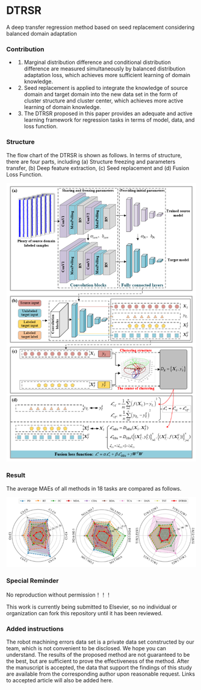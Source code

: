 # DTRSR
A deep transfer regression method based on seed replacement considering balanced domain adaptation

### Contribution
- 1. Marginal distribution difference and conditional distribution difference are measured simultaneously by balanced distribution adaptation loss, which achieves more sufficient learning of domain knowledge.
- 2. Seed replacement is applied to integrate the knowledge of source domain and target domain into the new data set in the form of cluster structure and cluster center, which achieves more active learning of domain knowledge.
- 3. The DTRSR proposed in this paper provides an adequate and active learning framework for regression tasks in terms of model, data, and loss function.

### Structure
The flow chart of the DTRSR is shown as follows. In terms of structure, there are four parts, including (a) Structure freezing and parameters transfer, (b) Deep feature extraction, (c) Seed replacement and (d) Fusion Loss Function. 
<div align=center>
<img src=https://github.com/ZhangTeng-Hust/DTRSR/blob/main/IMG/DTRSR.png>
</div>

### Result
The average MAEs of all methods in 18 tasks are compared as follows.
<div align=center>
<img src=https://github.com/ZhangTeng-Hust/DTRSR/blob/main/IMG/LeiDa.png>
</div>

### Special Reminder
No reproduction without permission！！！

This work is currently being submitted to Elsevier, so no individual or organization can fork this repository until it has been reviewed.

### Added instructions
The robot machining errors data set is a private data set constructed by our team, which is not convenient to be disclosed. We hope you can understand.
The results of the proposed method are not guaranteed to be the best, but are sufficient to prove the effectiveness of the method.
After the manuscript is accepted, the data that support the findings of this study are available from the corresponding author upon reasonable request.
Links to accepted article will also be added here.
